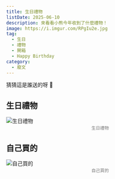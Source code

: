 ```yaml
---
title: 生日禮物
listDate: 2025-06-10
description: 來看看小熊今年收到了什麼禮物！
image: https://i.imgur.com/RPgIu2e.jpg
tag:
  - 生日
  - 禮物
  - 開箱
  - Happy Birthday
category:
  - 廢文
---
```


猜猜這是誰送的呀 🤗

## 生日禮物

<img src="https://holybear.me/logo.png" alt="生日禮物">
<small style="display: block; text-align: center; color: #777;">生日禮物</small>

## 自己買的

<img src="https://holybear.me/logo.png" alt="自己買的">
<small style="display: block; text-align: center; color: #777;">自己買的</small>
